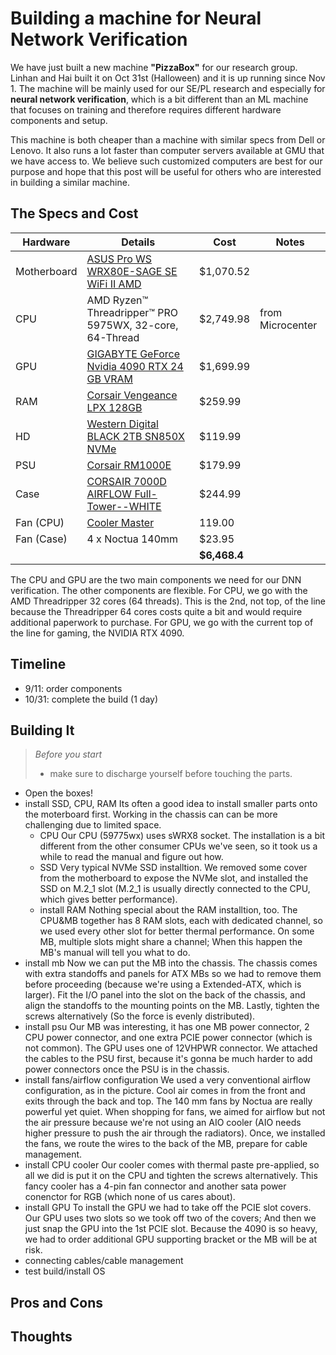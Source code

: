 # Building a machine for Neural Network Verification

We have just built a new machine **"PizzaBox"** for our research group.  Linhan and Hai built it on Oct 31st (Halloween) and it is up running since Nov 1.  The machine will be mainly used for our SE/PL research and especially for **neural network verification**, which is a bit different than an ML machine that focuses on training and therefore requires different hardware components and setup.

This machine is both cheaper than a machine with similar specs from Dell or Lenovo. It also runs a lot faster than computer servers available at GMU that we have access to.  We believe such customized computers are best for our purpose and hope that this post will be useful for others who are interested in building a similar machine.

## The Specs and Cost 

| Hardware | Details     | Cost | Notes |
|----------|-------------|------|-------|
| Motherboard| [ASUS Pro WS WRX80E-SAGE SE WiFi II AMD](https://www.amazon.com/gp/product/B0BZT9NF57/ref=ppx_yo_dt_b_asin_title_o05_s03?ie=UTF8&psc=1) | $1,070.52 | | 
| CPU      | AMD Ryzen™ Threadripper™ PRO 5975WX, 32-core, 64-Thread|  $2,749.98 |  from Microcenter
| GPU      | [GIGABYTE GeForce Nvidia 4090 RTX 24 GB VRAM](https://www.amazon.com/gp/product/B0BGP8FGNZ/ref=ppx_yo_dt_b_asin_title_o04_s00?ie=UTF8&th=1) |$1,699.99 | |
| RAM     | [Corsair Vengeance LPX 128GB](https://www.amazon.com/gp/product/B085WQXKM2/ref=ppx_yo_dt_b_asin_title_o05_s02?ie=UTF8&th=1) |$259.99 |
| HD  | [Western Digital BLACK 2TB SN850X NVMe](https://www.amazon.com/gp/product/B0B7CMZ3QH/ref=ppx_yo_dt_b_asin_title_o07_s00?ie=UTF8&th=1) |$119.99 | 
| PSU | [Corsair RM1000E](https://www.amazon.com/gp/product/B0BYQHWJXC/ref=ppx_yo_dt_b_asin_title_o05_s00?ie=UTF8&psc=1)|$179.99 | 
| Case | [CORSAIR 7000D AIRFLOW Full-Tower--WHITE](https://www.amazon.com/gp/product/B09444VWX2/ref=ppx_yo_dt_b_asin_title_o02_s00?ie=UTF8&th=1) | $244.99 | 
| Fan (CPU) | [Cooler Master](https://www.amazon.com/gp/product/B07H25DZ3M/ref=ppx_yo_dt_b_asin_title_o06_s00?ie=UTF8&psc=1) | 119.00 | 
| Fan (Case) | 4 x Noctua 140mm  | $23.95 | | 
|    |         |**$6,468.4**   |    |


The CPU and GPU are the two main components we need for our DNN verification. The other components are flexible.  For CPU, we go with the AMD Threadripper 32 cores (64 threads).  This is the 2nd, not top, of the line because the Threadripper 64 cores costs quite a bit and would require additional paperwork to purchase.  For GPU, we go with the current top of the line for gaming, the NVIDIA RTX 4090.  


## Timeline
- 9/11: order components
- 10/31: complete the build (1 day)

## Building It
> *Before you start*
> - make sure to discharge yourself before touching the parts.



- Open the boxes!
- install SSD, CPU, RAM
    Its often a good idea to install smaller parts onto the moterboard first. Working in the chassis can can be more challenging due to limited space.
    - CPU
        Our CPU (59775wx) uses sWRX8 socket. The installation is a bit different from the other consumer CPUs we've seen, so it took us a while to read the manual and figure out how. 
    - SSD
        Very typical NVMe SSD installtion. We removed some cover from the motherboard to expose the NVMe slot, and installed the SSD on M.2_1 slot (M.2_1 is usually directly connected to the CPU, which gives better performance).
    - install RAM
        Nothing special about the RAM installtion, too. The CPU&MB together has 8 RAM slots, each with dedicated channel, so we used every other slot for better thermal performance. On some MB, multiple slots might share a channel; When this happen the MB's manual will tell you what to do.
- install mb
    Now we can put the MB into the chassis. The chassis comes with extra standoffs and panels for ATX MBs so we had to remove them before proceeding (because we're using a Extended-ATX, which is larger). Fit the I/O panel into the slot on the back of the chassis, and align the standoffs to the mounting points on the MB. Lastly, tighten the screws alternatively (So the force is evenly distributed).
- install psu
    Our MB was interesting, it has one MB power connector, 2 CPU power connector, and one extra PCIE power connector (which is not common). The GPU uses one of 12VHPWR connector. We attached the cables to the PSU first, because it's gonna be much harder to add power connectors once the PSU is in the chassis.
- install fans/airflow configuration
    We used a very conventional airflow configuration, as in the picture. Cool air comes in from the front and exits through the back and top. The 140 mm fans by Noctua are really powerful yet quiet. When shopping for fans, we aimed for airflow but not the air pressure because we're not using an AIO cooler (AIO needs higher pressure to push the air through the radiators). Once, we installed the fans, we route the wires to the back of the MB, prepare for cable management.
- install CPU cooler
    Our cooler comes with thermal paste pre-applied, so all we did is put it on the CPU and tighten the screws alternatively. This fancy cooler has a 4-pin fan connector and another sata power conenctor for RGB (which none of us cares about).
- install GPU
    To install the GPU we had to take off the PCIE slot covers. Our GPU uses two slots so we took off two of the covers; And then we just snap the GPU into the 1st PCIE slot. Because the 4090 is so heavy, we had to order additional GPU supporting bracket or the MB will be at risk.
- connecting cables/cable management
- test build/install OS



## Pros and Cons

## Thoughts



